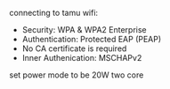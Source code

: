 
connecting to tamu wifi:
- Security: WPA & WPA2 Enterprise
- Authentication: Protected EAP (PEAP)
- No CA certificate is required
- Inner Authenication: MSCHAPv2

set power mode to be 20W two core